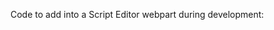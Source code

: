 Code to add into a Script Editor webpart during development: 
    <div data-widget-host="habitat"></div>
    <script src="https://cdnjs.cloudflare.com/ajax/libs/es6-shim/0.35.5/es6-shim.min.js"></script>
    <script src="http://localhost:8080/bundle.js"></script> 
    <script src="http://localhost:8080/hmr.js"></script>